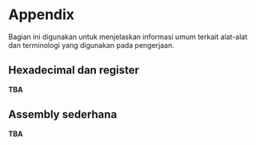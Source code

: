 # Appendix
Bagian ini digunakan untuk menjelaskan informasi umum terkait alat-alat dan terminologi yang digunakan
pada pengerjaan.


## Hexadecimal dan register
**TBA**
<!-- TODO : Add interrupt(0x10, 0x0C0E, 0x0, 256, 128) -->

## Assembly sederhana
**TBA**
<!-- TODO : Add -->
